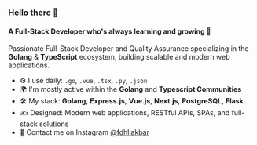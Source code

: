 ### Hello there 👋

#### A Full-Stack Developer who's always learning and growing 🚀

Passionate Full-Stack Developer and Quality Assurance specializing in the **Golang** & **TypeScript** ecosystem, building scalable and modern web applications.

- ⚙️ I use daily: `.go`, `.vue`, `.tsx`, `.py`, `.json`
- 🌍 I'm mostly active within the **Golang** and **Typescript Communities**
- 🛠️ My stack: **Golang**, **Express.js**, **Vue.js**, **Next.js**, **PostgreSQL**, **Flask**
- ✍️ Designed: Modern web applications, RESTful APIs, SPAs, and full-stack solutions
- 💬 Contact me on Instagram [@fdhliakbar](https://instagram.com/fdhliakbar)
